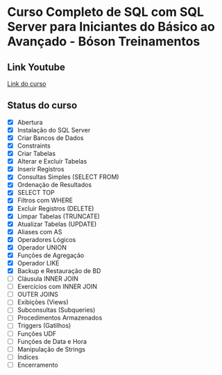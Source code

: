 # Curso Completo de SQL com SQL Server para Iniciantes do Básico ao Avançado - Bóson Treinamentos

## Link Youtube

<a href="https://www.youtube.com/watch?v=KOhd3R5kLks" target="_blank">Link do curso</a>

## Status do curso

- [x] Abertura
- [x] Instalação do SQL Server
- [x] Criar Bancos de Dados
- [x] Constraints
- [x] Criar Tabelas
- [x] Alterar e Excluir Tabelas
- [x] Inserir Registros
- [x] Consultas Simples (SELECT FROM)
- [x] Ordenação de Resultados
- [x] SELECT TOP
- [x] Filtros com WHERE
- [x] Excluir Registros (DELETE)
- [x] Limpar Tabelas (TRUNCATE)
- [x] Atualizar Tabelas (UPDATE)
- [x] Aliases com AS
- [x] Operadores Lógicos
- [x] Operador UNION
- [x] Funções de Agregação
- [x] Operador LIKE
- [x] Backup e Restauração de BD
- [ ] Cláusula INNER JOIN
- [ ] Exercícios com INNER JOIN
- [ ] OUTER JOINS
- [ ] Exibições (Views)
- [ ] Subconsultas (Subqueries)
- [ ] Procedimentos Armazenados
- [ ] Triggers (Gatilhos)
- [ ] Funções UDF
- [ ] Funções de Data e Hora
- [ ] Manipulação de Strings
- [ ] Índices
- [ ] Encerramento
